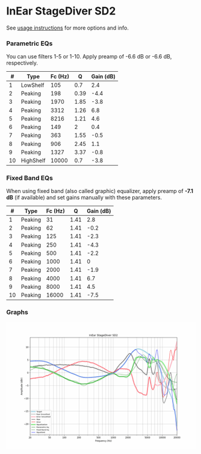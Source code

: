 # InEar StageDiver SD2
See [usage instructions](https://github.com/jaakkopasanen/AutoEq#usage) for more options and info.

### Parametric EQs
You can use filters 1-5 or 1-10. Apply preamp of -6.6 dB or -6.6 dB, respectively.

|   # | Type      |   Fc (Hz) |    Q |   Gain (dB) |
|-----|-----------|-----------|------|-------------|
|   1 | LowShelf  |       105 | 0.7  |         2.4 |
|   2 | Peaking   |       198 | 0.39 |        -4.4 |
|   3 | Peaking   |      1970 | 1.85 |        -3.8 |
|   4 | Peaking   |      3312 | 1.26 |         6.8 |
|   5 | Peaking   |      8216 | 1.21 |         4.6 |
|   6 | Peaking   |       149 | 2    |         0.4 |
|   7 | Peaking   |       363 | 1.55 |        -0.5 |
|   8 | Peaking   |       906 | 2.45 |         1.1 |
|   9 | Peaking   |      1327 | 3.37 |        -0.8 |
|  10 | HighShelf |     10000 | 0.7  |        -3.8 |

### Fixed Band EQs
When using fixed band (also called graphic) equalizer, apply preamp of **-7.1 dB** (if available) and set gains manually with these parameters.

|   # | Type    |   Fc (Hz) |    Q |   Gain (dB) |
|-----|---------|-----------|------|-------------|
|   1 | Peaking |        31 | 1.41 |         2.8 |
|   2 | Peaking |        62 | 1.41 |        -0.2 |
|   3 | Peaking |       125 | 1.41 |        -2.3 |
|   4 | Peaking |       250 | 1.41 |        -4.3 |
|   5 | Peaking |       500 | 1.41 |        -2.2 |
|   6 | Peaking |      1000 | 1.41 |         0   |
|   7 | Peaking |      2000 | 1.41 |        -1.9 |
|   8 | Peaking |      4000 | 1.41 |         6.7 |
|   9 | Peaking |      8000 | 1.41 |         4.5 |
|  10 | Peaking |     16000 | 1.41 |        -7.5 |

### Graphs
![](./InEar%20StageDiver%20SD2.png)
